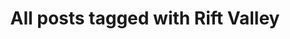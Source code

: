 ---
layout: tag
title: "All posts tagged with Rift Valley"
permalink: /weblog/tags/rift-valley/
taxonomy: Rift Valley
---